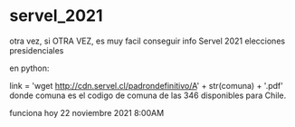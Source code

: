 # servel_2021
otra vez, si OTRA VEZ, es muy facil conseguir info Servel 2021 elecciones presidenciales


en python:

link = 'wget http://cdn.servel.cl/padrondefinitivo/A' + str(comuna) + '.pdf'
donde comuna es el codigo de comuna de las 346 disponibles para Chile.

funciona hoy 22 noviembre 2021 8:00AM

